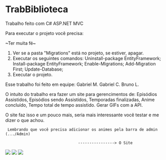 # TrabBiblioteca
Trabalho feito com C# ASP.NET MVC

Para executar o projeto você precisa: 

~Ter muita fé~

1. Ver se a pasta "Migrations" está no projeto, se estiver, apagar. 
2. Executar os seguintes comandos: 
   Uninstall-package EntityFramework;
   Install-package EntityFramework;
   Enable-Migrations;
   Add-Migration First;
   Update-Database;
3. Executar o projeto. 

Esse trabalho foi feito em equipe:
Gabriel M. 
Gabriel C.
Bruno L. 

O intuito do trabalho era fazer um site para gerencimentos de:
Episódios Assistidos, 
Episódios sendo Assistidos,
Temporadas finalizadas,
Anime concluído, 
Tempo total de tempo assistido. 
Gerar GIFs com a API. 

O site faz isso e um pouco mais, seria mais interessante você testar e me dizer o que achou. 

     Lembrando que você precisa adicionar os animes pela barra de admin (.../Admin) 

                                    ----------------> O Site
   ![](https://lh3.googleusercontent.com/-RMaqoB5W2JSCopfeT__WXtrAFVmGnIo4B9BjCEDePESIlVzXJLaBKiVrUBylVsDcrwmP2I994C2Netc0U2yjEOVhYDLqnGCXgMsqCczjBKfB6ZhacLsYub9OhpfbEC2wlgEbkjZFV4HgTVwsLkcZ3oPXM-tdkbHCv5zuwEdOp64X6m8hyMBeXnpA36mr053wwXfNHHauyNXJm9ymrbcpX2dv4QKXO4bwbXbVPVruySwfCcpJb5SRuQf5kZNaQ3tqUjqQYcypD3N-IQVPMvcGwMP-E9fRL-ecyX9KxdKJZKcK_WZtNo3hCUAmJImqZBqzKwMOkLXzv7aRh3_58vLc6JOrwCPsRQ0JiYDo4XxpKlZnsjeROgwHMCjRt2-xq_YMQnx0x8JFFDqwEf7YnOuUqz8eetSZW-IP1qW7JmhtdE5XeEclpKf_8LUzCsZhoZa6ZSg8PKEvWQzAqKa9pyIxxbFQ_K3I6VDf1Hdy8Zw0O45VpY3rF5IbZkSSVwGo7VnZMQ5DL8qA3miqR55mofaxU_8lYwMCC7sgD0E_otWDi76g_Ycq-TpgADtr6-qa3eEQZyzupVmCAJEBNnrYOt-z9_pPnAHUaAj1vG9uSWpNDFfoRfN9km7-6DI3Cf56HMH2VnyTYqqX-FCGPrBdq9ZB5k88QXF-iQF0bEFoTrI_rKdD5vVG3g8=w1894-h944-no)
   ![](https://media.giphy.com/media/jOWFkEUKRuFmMIpYsg/giphy.gif)
   ![](https://media.giphy.com/media/Ymsdjixt3H9uTEcE7q/giphy.gif)
 
